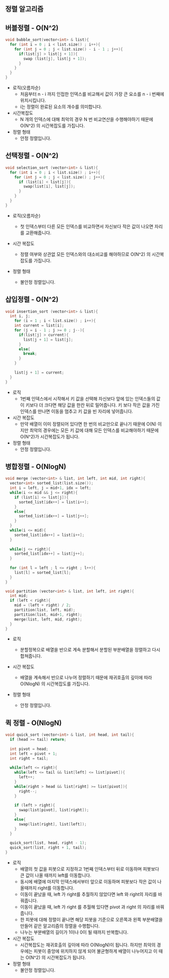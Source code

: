 ## 정렬 알고리즘



## 버블정렬 - O(N^2)

~~~c++
void bubble_sort(vector<int> & list){
  for (int i = 0 ; i < list.size() ; i++){
    for (int j = 0 ; j < list.size() - i - 1 ; j++){
      if(list[j] > list[j + 1]){
        swap (list[j], list[j + 1]);
      }
    }
  }
}
~~~

- 로직(오름차순)
  - 처음부터 n - i 까지 인접한 인덱스를 비교해서 값이 가장 큰 요소를 n - i 번째에 위치시킵니다.
  - i는 정렬이 완료된 요소의 개수를 의미합니다.
- 시간복잡도 
  - N 개의 인덱스에 대해 최악의 경우 N 번 비교연산을 수행해야하기 때문에 O(N^2) 의 시간복잡도를 가집니다.
- 정렬 형태
  - 안정 정렬입니다.



## 선택정렬 - O(N^2)

~~~c++
void selection_sort (vector<int> & list){
  for (int i = 0 ; i < list.size() ; i++){
    for (int j = 0 ; j < list.size() ; j++){
      if (list[i] < list[j]){
        swap(list[i], list[j]);
      }
    }
  }
}
~~~

- 로직(오름차순)

  - 첫 인덱스부터 다른 모든 인덱스를 비교하면서 자신보다 작은 값이 나오면 자리를 교환해줍니다. 

- 시간 복잡도

  - 정렬 여부와 상관없 모든 인덱스와의 대소비교를 해야하므로 O(N^2) 의 시간복잡도를 가집니다.

- 정렬 형태

  - 불안정 정렬입니다.

  

## 삽입정렬 - O(N^2)

~~~c++
void insertion_sort (vector<int> & list){
  int i, j;
	for (i = 1 ; i < list.size() ; i++){
    int current = list[i];
    for (j = i - 1 ; j >= 0 ; j--){
      if(list[j] > current){
        list[j + 1] = list[j];
      }
      else{
        break;
      }
    }
    
    list[j + 1] = current;
  }
}
~~~

- 로직
  - 1번째 인덱스에서 시작해서 키 값을 선택해 자신보다 앞에 있는 인덱스들의 값이 키보다 더 크다면 해당 값을 한칸 뒤로 밀어줍니다. 키 보다 작은 값을 가진 인덱스를 만나면 이동을 멈추고 키 값을 빈 자리에 넣어줍니다.
- 시간 복잡도
  - 만약 배열이 이미 정렬되어 있다면 한 번의 비교만으로 끝나기 때문에 O(N) 이지만 최악의 경우에는 모든 키 값에 대해 모든 인덱스를 비교해야하기 때문에 O(N^2)가 시간복잡도가 됩니다.
- 정렬 형태
  - 안정 정렬입니다.

## 병합정렬 - O(NlogN)

~~~c++
void merge (vector<int> & list, int left, int mid, int right){
  vector<int> sorted_list(list.size());
  int i = left, j = mid+1, idx = left;
  while(i <= mid && j <= right){
    if (list[i] <= list[j]){
      sorted_list[idx++] = list[i++];
    }
    else{
      sorted_list[idx++] = list[j++];
    }
  }
  while(i <= mid){
    sorted_list[idx++] = list[i++];
  }
  
  while(j <= right){
    sorted_list[idx++] = list[j++];
  }
  
  for (int l = left ; l <= right ; l++){
    list[l] = sorted_list[l];
  }
}

void partition (vector<int> & list, int left, int right){
  int mid;
  if (left < right){
    mid = (left + right) / 2;
    partition(list, left, mid);
    partition(list, mid+1, right);
    merge(list, left, mid, right);
  }
}
~~~

- 로직 
  - 분할정복으로 배열을 반으로 계속 분할해서 분할된 부분배열을 정렬하고 다시 합쳐줍니다.

- 시간 복잡도
  - 배열을 계속해서 반으로 나누어 정렬하기 때문에 재귀호출의 깊이에 따라 O(NlogN) 의 시간복잡도를 가집니다.
- 정렬 형태
  - 안정 정렬입니다.



## 퀵 정렬 - O(NlogN)

~~~c++
void quick_sort (vector<int> & list, int head, int tail){
  if (head >= tail) return;
  
  int pivot = head;
  int left = pivot + 1;
  int right = tail;
  
  while(left <= right){
    while(left <= tail && list[left] <= list[pivot]){
      left++;
    }
    while(right > head && list[right] >= list[pivot]){
      right--;
    }
    
    if (left > right){
      swap(list[pivot], list[right]);
    }
    else{
      swap(list[right], list[left]);
    }
  }
  
  quick_sort(list, head, right - 1);
  quick_sort(list, right + 1, tail);
} 
~~~

- 로직
  - 배열의 첫 값을 피봇으로 지정하고 1번째 인덱스부터 뒤로 이동하며 피봇보다 큰 값이 나올 때까지 left를 이동합니다.
  - 동시에 배열에 마지막 인덱스에서부터 앞으로 이동하며 피봇보다 작은 값이 나올때까지 right를 이동합니다. 
  - 이동이 끝났을 때, left 가 right를 추월하지 않았다면 left 와 right의 자리를 바꿔줍니다.
  - 이동이 끝났을 때, left 가 right 를 추월해 있다면 pivot 과 right 의 자리를 바꿔줍니다.
  - 한 피봇에 대해 정렬이 끝나면 해당 피봇을 기준으로 오른쪽과 왼쪽 부분배열을 만들어 같은 알고리즘의 정렬을 수행합니다.
  - 나누는 부분배열의 길이가 1이나 0이 될 때까지 반복합니다.
- 시간 복잡도
  - 시간복잡도는 재귀호출의 깊이에 따라 O(NlogN)이 됩니다. 하지만 최악의 경우에는 피봇이 중앙에 위치하지 않게 되어 불균형하게 배열이 나누어지고 이 때는 O(N^2) 의 시간복잡도가 됩니다.
- 정렬 형태
  - 불안정 정렬입니다.